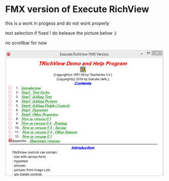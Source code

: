 # FMX version of Execute RichView

this is a work in progess and do not work properly

text selection if fixed ! do beleave the picture below :)

no scrollbar for now

![screenshoot](RichViewFMX.gif)